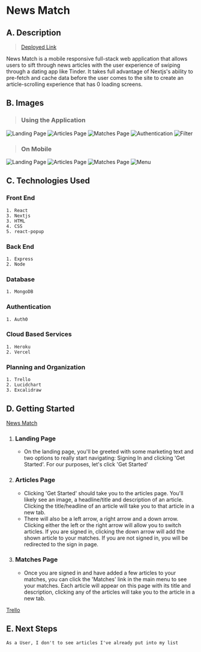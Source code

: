 # News Match
## A. Description
> [Deployed Link](https://news-match.vercel.app/)

News Match is a mobile responsive full-stack web application that allows users to sift through news articles with the user experience of swiping through a dating app like Tinder. It takes full advantage of Nextjs's ability to pre-fetch and cache data before the user comes to the site to create an article-scrolling experience that has 0 loading screens.
   
 
## B. Images
>### Using the Application
![Landing Page](assets/imgs/landingPage.png)
![Articles Page](assets/imgs/articlesPage.png)
![Matches Page](assets/imgs/matchesPage.png)
![Authentication](assets/imgs/authentication.png)
![Filter](assets/imgs/dropdownFilter.png)



>### On Mobile
![Landing Page](assets/imgs/mobileLanding.png)
![Articles Page](assets/imgs/mobileArticles.png)
![Matches Page](assets/imgs/mobileMatches.png)
![Menu](assets/imgs/mobileMenu.png)



## C. Technologies Used
### Front End
```
1. React
3. Nextjs
3. HTML
4. CSS
5. react-popup
```
### Back End
```
1. Express
2. Node
```
### Database
```
1. MongoDB
```
### Authentication
```
1. Auth0
```
### Cloud Based Services
```
1. Heroku
2. Vercel
```
### Planning and Organization
```
1. Trello
2. Lucidchart
3. Excalidraw
```


## D. Getting Started
[News Match](https://news-match.vercel.app/)
1) ### Landing Page 
	- On the landing page, you'll be greeted with some marketing text and two options to really start navigating: Signing In and clicking 'Get Started'. For our purposes, let's click 'Get Started'
2) ### Articles Page
	- Clicking 'Get Started' should take you to the articles page. You'll likely see an image, a headline/title and description of an article. Clicking the title/headline of an article will take you to that article in a new tab. 
    - There will also be a left arrow, a right arrow and a down arrow. Clicking either the left or the right arrow will allow you to switch articles. If you are signed in, clicking the down arrow will add the shown article to your matches. If you are not signed in, you will be redirected to the sign in page.
3) ### Matches Page
    - Once you are signed in and have added a few articles to your matches, you can click the 'Matches' link in the main menu to see your matches. Each article will appear on this page with its title and description, clicking any of the articles will take you to the article in a new tab.

[Trello](https://trello.com/b/hHe1W5VM/p4-planning)


## E. Next Steps
```
As a User, I don't to see articles I've already put into my list
```			